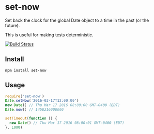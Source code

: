 # set-now

Set back the clock for the global Date object to a time in the past (or the future). 

This is useful for making tests deterministic.

[![Build Status](https://travis-ci.org/will123195/set-now.svg?branch=master)](https://travis-ci.org/will123195/set-now)

## Install

```
npm install set-now
```

## Usage

```js
require('set-now')
Date.setNow('2016-03-17T12:00:00')
new Date() // Thu Mar 17 2016 08:00:00 GMT-0400 (EDT)
Date.now() // 1458216000000

setTimeout(function () {
  new Date() // Thu Mar 17 2016 08:00:01 GMT-0400 (EDT)
}, 1000)
```
